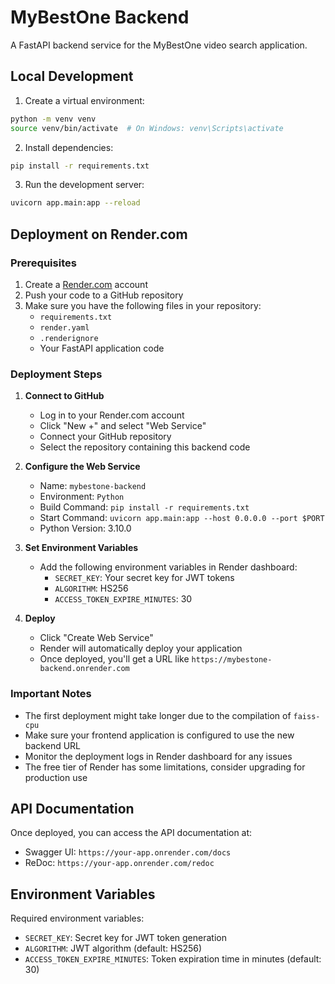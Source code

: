 # MyBestOne Backend

A FastAPI backend service for the MyBestOne video search application.

## Local Development

1. Create a virtual environment:
```bash
python -m venv venv
source venv/bin/activate  # On Windows: venv\Scripts\activate
```

2. Install dependencies:
```bash
pip install -r requirements.txt
```

3. Run the development server:
```bash
uvicorn app.main:app --reload
```

## Deployment on Render.com

### Prerequisites

1. Create a [Render.com](https://render.com) account
2. Push your code to a GitHub repository
3. Make sure you have the following files in your repository:
   - `requirements.txt`
   - `render.yaml`
   - `.renderignore`
   - Your FastAPI application code

### Deployment Steps

1. **Connect to GitHub**
   - Log in to your Render.com account
   - Click "New +" and select "Web Service"
   - Connect your GitHub repository
   - Select the repository containing this backend code

2. **Configure the Web Service**
   - Name: `mybestone-backend`
   - Environment: `Python`
   - Build Command: `pip install -r requirements.txt`
   - Start Command: `uvicorn app.main:app --host 0.0.0.0 --port $PORT`
   - Python Version: 3.10.0

3. **Set Environment Variables**
   - Add the following environment variables in Render dashboard:
     - `SECRET_KEY`: Your secret key for JWT tokens
     - `ALGORITHM`: HS256
     - `ACCESS_TOKEN_EXPIRE_MINUTES`: 30

4. **Deploy**
   - Click "Create Web Service"
   - Render will automatically deploy your application
   - Once deployed, you'll get a URL like `https://mybestone-backend.onrender.com`

### Important Notes

- The first deployment might take longer due to the compilation of `faiss-cpu`
- Make sure your frontend application is configured to use the new backend URL
- Monitor the deployment logs in Render dashboard for any issues
- The free tier of Render has some limitations, consider upgrading for production use

## API Documentation

Once deployed, you can access the API documentation at:
- Swagger UI: `https://your-app.onrender.com/docs`
- ReDoc: `https://your-app.onrender.com/redoc`

## Environment Variables

Required environment variables:
- `SECRET_KEY`: Secret key for JWT token generation
- `ALGORITHM`: JWT algorithm (default: HS256)
- `ACCESS_TOKEN_EXPIRE_MINUTES`: Token expiration time in minutes (default: 30) 